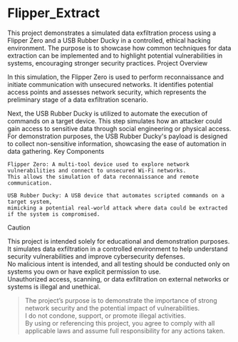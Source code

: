 <h1>Flipper_Extract</h1>

This project demonstrates a simulated data exfiltration process using a Flipper Zero and a USB Rubber Ducky in a controlled, ethical hacking environment. The purpose is to showcase how common techniques for data extraction can be implemented and to highlight potential vulnerabilities in systems, encouraging stronger security practices.
Project Overview

In this simulation, the Flipper Zero is used to perform reconnaissance and initiate communication with unsecured networks. It identifies potential access points and assesses network security, which represents the preliminary stage of a data exfiltration scenario.

Next, the USB Rubber Ducky is utilized to automate the execution of commands on a target device. This step simulates how an attacker could gain access to sensitive data through social engineering or physical access. For demonstration purposes, the USB Rubber Ducky's payload is designed to collect non-sensitive information, showcasing the ease of automation in data gathering.
Key Components

    Flipper Zero: A multi-tool device used to explore network vulnerabilities and connect to unsecured Wi-Fi networks. 
    This allows the simulation of data reconnaissance and remote communication.
    
    USB Rubber Ducky: A USB device that automates scripted commands on a target system, 
    mimicking a potential real-world attack where data could be extracted if the system is compromised.

> [!CAUTION]
This project is intended solely for educational and demonstration purposes. It simulates data exfiltration in a controlled environment to help understand security vulnerabilities and improve cybersecurity defenses. <br>
No malicious intent is intended, and all testing should be conducted only on systems you own or have explicit permission to use. <br>
Unauthorized access, scanning, or data exfiltration on external networks or systems is illegal and unethical. <br>
> The project’s purpose is to demonstrate the importance of strong network security and the potential impact of vulnerabilities. <br>
> I do not condone, support, or promote illegal activities. <br>
By using or referencing this project, you agree to comply with all applicable laws and assume full responsibility for any actions taken.
